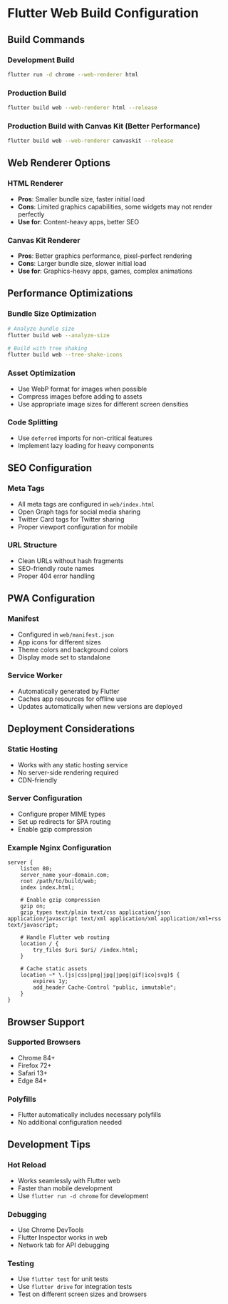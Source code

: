 # Flutter Web Build Configuration

## Build Commands

### Development Build
```bash
flutter run -d chrome --web-renderer html
```

### Production Build
```bash
flutter build web --web-renderer html --release
```

### Production Build with Canvas Kit (Better Performance)
```bash
flutter build web --web-renderer canvaskit --release
```

## Web Renderer Options

### HTML Renderer
- **Pros**: Smaller bundle size, faster initial load
- **Cons**: Limited graphics capabilities, some widgets may not render perfectly
- **Use for**: Content-heavy apps, better SEO

### Canvas Kit Renderer
- **Pros**: Better graphics performance, pixel-perfect rendering
- **Cons**: Larger bundle size, slower initial load
- **Use for**: Graphics-heavy apps, games, complex animations

## Performance Optimizations

### Bundle Size Optimization
```bash
# Analyze bundle size
flutter build web --analyze-size

# Build with tree shaking
flutter build web --tree-shake-icons
```

### Asset Optimization
- Use WebP format for images when possible
- Compress images before adding to assets
- Use appropriate image sizes for different screen densities

### Code Splitting
- Use `deferred` imports for non-critical features
- Implement lazy loading for heavy components

## SEO Configuration

### Meta Tags
- All meta tags are configured in `web/index.html`
- Open Graph tags for social media sharing
- Twitter Card tags for Twitter sharing
- Proper viewport configuration for mobile

### URL Structure
- Clean URLs without hash fragments
- SEO-friendly route names
- Proper 404 error handling

## PWA Configuration

### Manifest
- Configured in `web/manifest.json`
- App icons for different sizes
- Theme colors and background colors
- Display mode set to standalone

### Service Worker
- Automatically generated by Flutter
- Caches app resources for offline use
- Updates automatically when new versions are deployed

## Deployment Considerations

### Static Hosting
- Works with any static hosting service
- No server-side rendering required
- CDN-friendly

### Server Configuration
- Configure proper MIME types
- Set up redirects for SPA routing
- Enable gzip compression

### Example Nginx Configuration
```nginx
server {
    listen 80;
    server_name your-domain.com;
    root /path/to/build/web;
    index index.html;

    # Enable gzip compression
    gzip on;
    gzip_types text/plain text/css application/json application/javascript text/xml application/xml application/xml+rss text/javascript;

    # Handle Flutter web routing
    location / {
        try_files $uri $uri/ /index.html;
    }

    # Cache static assets
    location ~* \.(js|css|png|jpg|jpeg|gif|ico|svg)$ {
        expires 1y;
        add_header Cache-Control "public, immutable";
    }
}
```

## Browser Support

### Supported Browsers
- Chrome 84+
- Firefox 72+
- Safari 13+
- Edge 84+

### Polyfills
- Flutter automatically includes necessary polyfills
- No additional configuration needed

## Development Tips

### Hot Reload
- Works seamlessly with Flutter web
- Faster than mobile development
- Use `flutter run -d chrome` for development

### Debugging
- Use Chrome DevTools
- Flutter Inspector works in web
- Network tab for API debugging

### Testing
- Use `flutter test` for unit tests
- Use `flutter drive` for integration tests
- Test on different screen sizes and browsers





